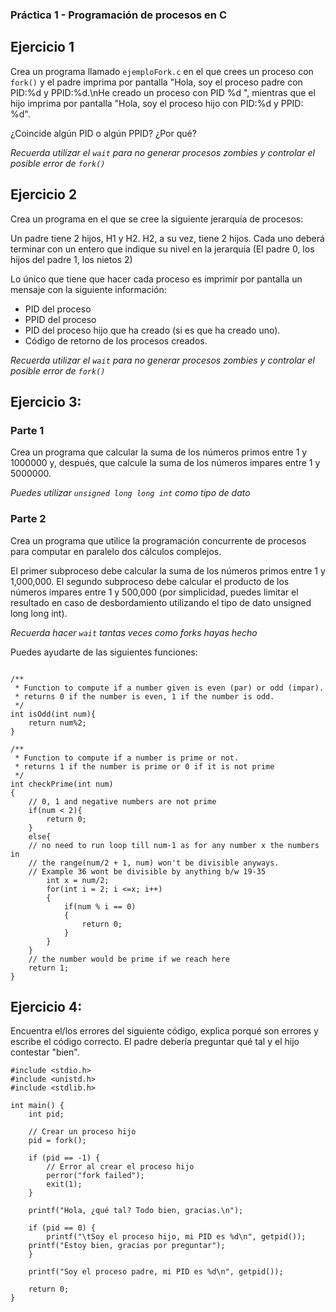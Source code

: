 
### Práctica 1 - Programación de procesos en C


## Ejercicio 1

Crea un programa llamado `ejemploFork.c` en el que crees un proceso con `fork()` y el padre imprima por pantalla "Hola, soy el proceso padre con PID:%d y PPID:%d.\nHe creado un proceso con PID %d ", mientras que el hijo imprima por pantalla "Hola, soy el proceso hijo con PID:%d y PPID: %d". 

¿Coincide algún PID o algún PPID? ¿Por qué?

_Recuerda utilizar el `wait` para no generar procesos zombies y controlar el posible error de `fork()`_

## Ejercicio 2

Crea un programa en el que se cree la siguiente jerarquía de procesos:

Un padre tiene 2 hijos, H1 y H2. H2, a su vez, tiene 2 hijos. Cada uno deberá terminar con un entero que indique su nivel en la jerarquía (El padre 0, los hijos del padre 1, los nietos 2)

Lo único que tiene que hacer cada proceso es imprimir por pantalla un mensaje con la siguiente información:
- PID del proceso
- PPID del proceso
- PID del proceso hijo que ha creado (si es que ha creado uno).
- Código de retorno de los procesos creados.


_Recuerda utilizar el `wait` para no generar procesos zombies y controlar el posible error de `fork()`_


## Ejercicio 3:

### Parte 1 
Crea un programa que calcular la suma de los números primos entre 1 y 1000000 y, después, que calcule la suma de los números impares entre 1 y 5000000.

_Puedes utilizar `unsigned long long int` como tipo de dato_
### Parte 2
Crea un programa que utilice la programación concurrente de procesos para computar en paralelo dos cálculos complejos.

El primer subproceso debe calcular la suma de los números primos entre 1 y 1,000,000.
El segundo subproceso debe calcular el producto de los números impares entre 1 y 500,000 (por simplicidad, puedes limitar el resultado en caso de desbordamiento utilizando el tipo de dato unsigned long long int).

*Recuerda hacer `wait` tantas veces como forks hayas hecho*

Puedes ayudarte de las siguientes funciones:
```

/**
 * Function to compute if a number given is even (par) or odd (impar).
 * returns 0 if the number is even, 1 if the number is odd.
 */
int isOdd(int num){
	return num%2;
}

/** 
 * Function to compute if a number is prime or not.
 * returns 1 if the number is prime or 0 if it is not prime
 */
int checkPrime(int num)
{
    // 0, 1 and negative numbers are not prime
    if(num < 2){
        return 0;
    }
    else{   
    // no need to run loop till num-1 as for any number x the numbers in
    // the range(num/2 + 1, num) won't be divisible anyways. 
    // Example 36 wont be divisible by anything b/w 19-35
        int x = num/2;
        for(int i = 2; i <=x; i++)
        {
            if(num % i == 0)
            {
                return 0;
            }
        }
    }
    // the number would be prime if we reach here
    return 1;
}

```

## Ejercicio 4:

Encuentra el/los errores del siguiente código, explica porqué son errores y escribe el código correcto. El padre debería preguntar qué tal y el hijo contestar "bien".

```
#include <stdio.h>
#include <unistd.h>
#include <stdlib.h>

int main() {
    int pid;

    // Crear un proceso hijo
    pid = fork();

    if (pid == -1) {
        // Error al crear el proceso hijo
        perror("fork failed");
        exit(1);
    }

    printf("Hola, ¿qué tal? Todo bien, gracias.\n");

    if (pid == 0) {
        printf("\tSoy el proceso hijo, mi PID es %d\n", getpid());
	printf("Estoy bien, gracias por preguntar");
    }

    printf("Soy el proceso padre, mi PID es %d\n", getpid());
    
    return 0;
}
```


